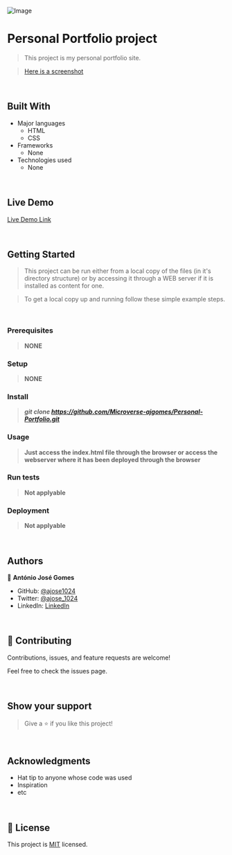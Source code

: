 ![Image](https://img.shields.io/badge/Microverse-blueviolet)

# Personal Portfolio project

> This project is my personal portfolio site.

> [Here is a screenshot](https://projects.microverse.datanet-pt.net/Personal-Portfolio/app_screenshot.png)

<br/>

## Built With

- Major languages
    - HTML
    - CSS
- Frameworks
    - None
- Technologies used
    - None

<br/>

## Live Demo

[Live Demo Link](https://projects.microverse.datanet-pt.net/Personal-Portfolio/)

<br/>

## Getting Started

> This project can be run either from a local copy of the files (in it's directory structure) or by accessing it through a WEB server if it is installed as content for one.

 
> To get a local copy up and running follow these simple example steps.

<br/>

### Prerequisites

> **NONE**

### Setup

> **NONE**

### Install

> ***git clone https://github.com/Microverse-ajgomes/Personal-Portfolio.git***

### Usage

> **Just access the index.html file through the browser or access the webserver where it has been deployed through the browser**

### Run tests

> **Not applyable**

### Deployment

> **Not applyable**

<br/>

## Authors

&#x1f464; **Ant&oacute;nio Jos&eacute; Gomes**

- GitHub: [@ajose1024](https://github.com/ajose1024)
- Twitter: [@ajose_1024](https://twitter.com/ajose_1024)
- LinkedIn: [LinkedIn](https://linkedin.com/in/ajffg1024)

<br/>

## &#x1f91d; Contributing

Contributions, issues, and feature requests are welcome!

Feel free to check the issues page<!--[issues page](../../issues/)-->.

<br/>

## Show your support

> Give a &#x2B50; if you like this project!

<br/>

## Acknowledgments

- Hat tip to anyone whose code was used
- Inspiration
- etc

<br/>

## &#x1F4DD; License

This project is [MIT](https://projects.microverse.datanet-pt.net/Personal-Portfolio/MIT.html) licensed.
